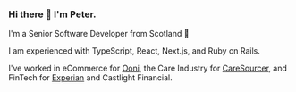 ### Hi there 👋 I'm Peter.

I'm a Senior Software Developer from Scotland 🏴󠁧󠁢󠁳󠁣󠁴󠁿

I am experienced with TypeScript, React, Next.js, and Ruby on Rails.

I've worked in eCommerce for [Ooni](https://ooni.com), the Care Industry for [CareSourcer](https://www.caresourcer.com/), and FinTech for [Experian](https://www.experian.co.uk/) and Castlight Financial.

<!--
**PMGH/PMGH** is a ✨ _special_ ✨ repository because its `README.md` (this file) appears on your GitHub profile.

Here are some ideas to get you started:

- 🔭 I’m currently working on ...
- 🌱 I’m currently learning ...
- 👯 I’m looking to collaborate on ...
- 🤔 I’m looking for help with ...
- 💬 Ask me about ...
- 📫 How to reach me: ...
- 😄 Pronouns: ...
- ⚡ Fun fact: ...
-->
